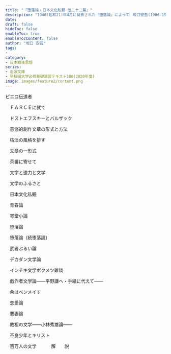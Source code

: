 ```yaml
---
title: "『堕落論・日本文化私観 他二十二篇』"
description: "1946(昭和21)年4月に発表された「堕落論」によって、坂口安吾(1906‐1955)は一躍時代の寵児となった。作家として生き抜く覚悟を決めた日から、安吾は内なる〈自己〉との壮絶な戦いに明け暮れた。他者などではない。この〈自己〉こそが一切の基準だ。安吾の視線は、物事の本質にグサリと突き刺さる"
date: 
draft: false
hideToc: false
enableToc: true
enableTocContent: false
author: "坂口 安吾"
tags: 
- 
category: 
- 日本戦後思想
series:
- 岩波文庫
- 早稲田大学必修基礎演習テキスト100(2020年度)
image: images/feature2/content.png
---
```


ピエロ伝道者

　ＦＡＲＣＥに就て

　ドストエフスキーとバルザック

　意慾的創作文章の形式と方法

　枯淡の風格を排す

　文章の一形式

　茶番に寄せて

　文字と速力と文学

　文学のふるさと

　日本文化私観

　青春論

　咢堂小論

　堕落論

　堕落論〔続堕落論〕

　武者ぶるい論

　デカダン文学論

　インチキ文学ボクメツ雑談

　戯作者文学論――平野謙へ・手紙に代えて――

　余はベンメイす

　恋愛論

　悪妻論

　教祖の文学――小林秀雄論――

　不良少年とキリスト

　百万人の文学
　　　解　　説